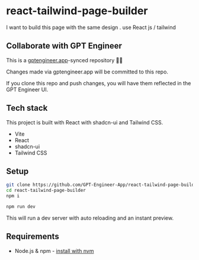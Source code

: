 # react-tailwind-page-builder

I want to build this page with the same design . use React js / tailwind

## Collaborate with GPT Engineer

This is a [gptengineer.app](https://gptengineer.app)-synced repository 🌟🤖

Changes made via gptengineer.app will be committed to this repo.

If you clone this repo and push changes, you will have them reflected in the GPT Engineer UI.

## Tech stack

This project is built with React with shadcn-ui and Tailwind CSS.

- Vite
- React
- shadcn-ui
- Tailwind CSS

## Setup

```sh
git clone https://github.com/GPT-Engineer-App/react-tailwind-page-builder.git
cd react-tailwind-page-builder
npm i
```

```sh
npm run dev
```

This will run a dev server with auto reloading and an instant preview.

## Requirements

- Node.js & npm - [install with nvm](https://github.com/nvm-sh/nvm#installing-and-updating)

